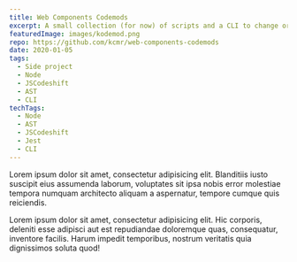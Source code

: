 ```yaml
---
title: Web Components Codemods
excerpt: A small collection (for now) of scripts and a CLI to change or fix existing code in mass using AST transformations.
featuredImage: images/kodemod.png
repo: https://github.com/kcmr/web-components-codemods
date: 2020-01-05
tags:
  - Side project
  - Node
  - JSCodeshift
  - AST
  - CLI
techTags:
  - Node
  - AST
  - JSCodeshift
  - Jest
  - CLI
---
```


Lorem ipsum dolor sit amet, consectetur adipisicing elit. Blanditiis iusto suscipit eius assumenda laborum, voluptates sit ipsa nobis error molestiae tempora numquam architecto aliquam a aspernatur, tempore cumque quis reiciendis.

Lorem ipsum dolor sit amet, consectetur adipisicing elit. Hic corporis, deleniti esse adipisci aut est repudiandae doloremque quas, consequatur, inventore facilis. Harum impedit temporibus, nostrum veritatis quia dignissimos soluta quod!
